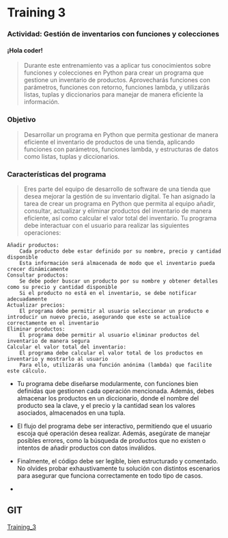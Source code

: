 # Training 3

### Actividad: Gestión de inventarios con funciones y colecciones
#### ¡Hola coder!
> Durante este entrenamiento vas a aplicar tus conocimientos sobre funciones y colecciones en Python para crear un programa que gestione un inventario de productos. Aprovecharás funciones con parámetros, funciones con retorno, funciones lambda, y utilizarás listas, tuplas y diccionarios para manejar de manera eficiente la información.

### Objetivo
> Desarrollar un programa en Python que permita gestionar de manera eficiente el inventario de productos de una tienda, aplicando funciones con parámetros, funciones lambda, y estructuras de datos como listas, tuplas y diccionarios.


### Características del programa
> Eres parte del equipo de desarrollo de software de una tienda que desea mejorar la gestión de su inventario digital. Te han asignado la tarea de crear un programa en Python que permita al equipo añadir, consultar, actualizar y eliminar productos del inventario de manera eficiente, así como calcular el valor total del inventario. Tu programa debe interactuar con el usuario para realizar las siguientes operaciones:

    Añadir productos:
        Cada producto debe estar definido por su nombre, precio y cantidad disponible
        Esta información será almacenada de modo que el inventario pueda crecer dinámicamente
    Consultar productos:
        Se debe poder buscar un producto por su nombre y obtener detalles como su precio y cantidad disponible
        Si el producto no está en el inventario, se debe notificar adecuadamente
    Actualizar precios:
        El programa debe permitir al usuario seleccionar un producto e introducir un nuevo precio, asegurando que este se actualice correctamente en el inventario
    Eliminar productos:
        El programa debe permitir al usuario eliminar productos del inventario de manera segura
    Calcular el valor total del inventario:
        El programa debe calcular el valor total de los productos en inventario y mostrarlo al usuario
        Para ello, utilizarás una función anónima (lambda) que facilite este cálculo.

- Tu programa debe diseñarse modularmente, con funciones bien definidas que gestionen cada operación mencionada. Además, debes almacenar los productos en un diccionario, donde el nombre del producto sea la clave, y el precio y la cantidad sean los valores asociados, almacenados en una tupla.

- El flujo del programa debe ser interactivo, permitiendo que el usuario escoja qué operación desea realizar. Además, asegúrate de manejar posibles errores, como la búsqueda de productos que no existen o intentos de añadir productos con datos inválidos.

- Finalmente, el código debe ser legible, bien estructurado y comentado. No olvides probar exhaustivamente tu solución con distintos escenarios para asegurar que funciona correctamente en todo tipo de casos.
- 
## GIT
[Training_3](https://github.com/MatiusDev/riwi-notes/tree/master/w1_module_python/w1_moodle/training_3)